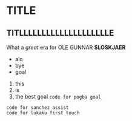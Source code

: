 # TITLE
## TITLLLLLLLLLLLLLLLLLLLLE

What a *great* era for OLE GUNNAR **SLOSKJAER**
- alo
- bye
- goal
1. this
2. is
3. the best goal
`code for pogba goal`
```
code for sanchez assist
code for lukaku first touch
```

